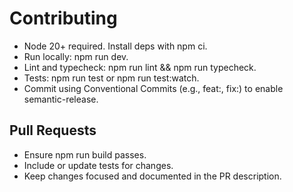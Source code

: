 # Contributing

- Node 20+ required. Install deps with npm ci.
- Run locally: npm run dev.
- Lint and typecheck: npm run lint && npm run typecheck.
- Tests: npm run test or npm run test:watch.
- Commit using Conventional Commits (e.g., feat:, fix:) to enable semantic-release.

## Pull Requests

- Ensure npm run build passes.
- Include or update tests for changes.
- Keep changes focused and documented in the PR description.
